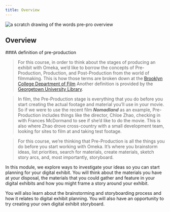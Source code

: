 ```yaml
---
title: Overview
---
```


<img src="/course-in-a-box/img/prepro_overview.png" alt="a scratch drawing of the words pre-pro overview" class="img-fluid">

## Overview

###A definition of pre-production
> For this course, in order to think about the stages of producing an exhibit with Omeka, we’d like to borrow the concepts of Pre-Production, Production, and Post-Production from the world of filmmaking. This is how those terms are broken down at the [Brooklyn College Department of Film](http://www.brooklyn.cuny.edu/web/aca_visualmedia_film/2012_Production_Handbook_.pdf) Another definition is provided by the [Georgetown University Library](https://guides.library.georgetown.edu/documentary).

> In film, the Pre-Production stage is everything that you do before you start creating the actual footage and material you’ll use in your movie. So if we were to use the recent film ***Nomadland*** as an example, Pre-Production includes things like the director, Chloe Zhao, checking in with Frances McDormand to see if she’d like to do the movie. This is also where Zhao drove cross-country with a small development team, looking for sites to film at and taking test footage.

> For this course, we’re thinking that Pre-Production is all the things you do before you start working with Omeka. It’s where you brainstorm ideas, list priorities, search for materials, create materials, sketch story arcs, and, most importantly, storyboard.

In this module, we explore ways to investigate your ideas so you can start planning for your digital exhibit. You will think about the materials you have at your disposal, the materials that you could gather and feature in your digital exhibits and how you might frame a story around your exhibit.

You will also learn about the brainstorming and storyboarding process and how it relates to digital exhibit planning. You will also have an opportunity to try creating your own digital exhibit storyboard.
